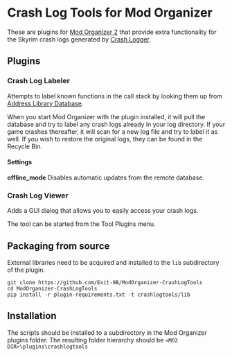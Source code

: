# Crash Log Tools for Mod Organizer
These are plugins for [Mod Organizer 2](https://www.modorganizer.org/) that
provide extra functionality for the Skyrim crash logs generated by
[Crash Logger](https://www.nexusmods.com/skyrimspecialedition/mods/59596).

## Plugins
### Crash Log Labeler
Attempts to label known functions in the call stack by looking them up from
[Address Library Database](https://github.com/meh321/AddressLibraryDatabase).

When you start Mod Organizer with the plugin installed, it will pull the
database and try to label any crash logs already in your log directory. If
your game crashes thereafter, it will scan for a new log file and try to label
it as well. If you wish to restore the original logs, they can be found in the
Recycle Bin.

#### Settings
**offline_mode**
Disables automatic updates from the remote database.

### Crash Log Viewer
Adds a GUI dialog that allows you to easily access your crash logs.

The tool can be started from the Tool Plugins menu.

## Packaging from source
External libraries need to be acquired and installed to the `lib` subdirectory
of the plugin.
```
git clone https://github.com/Exit-9B/ModOrganizer-CrashLogTools
cd ModOrganizer-CrashLogTools
pip install -r plugin-requirements.txt -t crashlogtools/lib
```

## Installation
The scripts should be installed to a subdirectory in the Mod Organizer plugins
folder. The resulting folder hierarchy should be
`<MO2 DIR>\plugins\crashlogtools`
